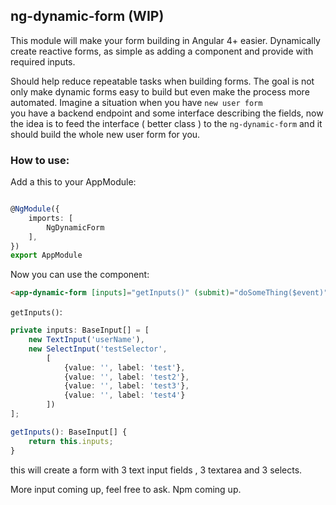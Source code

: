 ## ng-dynamic-form (WIP)

This module will make your form building in Angular 4+ easier.
Dynamically create reactive forms, as simple as adding a component and provide with required inputs.

Should help reduce repeatable tasks when building forms.
The goal is not only make dynamic forms easy to build but even make the process more automated.
Imagine a situation when you have `new user form`  
you have a backend endpoint and some interface describing the fields,
now the idea is to feed the interface ( better class ) to the `ng-dynamic-form` and it should build the whole new user form for you.

### How to use:
Add a this to your AppModule: 

```typescript 

@NgModule({
    imports: [
        NgDynamicForm
    ],
})
export AppModule

```

Now you can use the component:

```html
<app-dynamic-form [inputs]="getInputs()" (submit)="doSomeThing($event)"></app-dynamic-form>

```

`getInputs()`:
```typescript
private inputs: BaseInput[] = [
    new TextInput('userName'),
    new SelectInput('testSelector',
        [
            {value: '', label: 'test'},
            {value: '', label: 'test2'},
            {value: '', label: 'test3'},
            {value: '', label: 'test4'}
        ])
];

getInputs(): BaseInput[] {
    return this.inputs;
}
```

this will create a form with 3 text input fields , 3 textarea and 3 selects.

More input coming up, feel free to ask.
Npm coming up.
